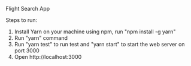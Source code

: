 Flight Search App

Steps to run:
 1. Install Yarn on your machine using npm, run "npm install -g yarn"
 2. Run "yarn" command
 3. Run "yarn test" to run test and "yarn start" to start the web server on port 3000
 4. Open http://localhost:3000
